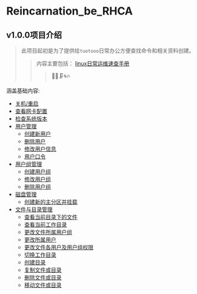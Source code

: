 # Reincarnation_be_RHCA
## v1.0.0项目介绍
> 此项目起初是为了提供给`tuotooo`日常办公方便查找命令和相关资料创建。
>>内容主要包括： [linux日常运维速查手册](basics.md)
>>>:construction::rabbit::clamp::cyclone::fire:

涵盖基础内容:
-  [关机/重启](basics.md#关机重启)
-  [查看网卡配置](basics.md#查看网卡配置)
-  [检查系统版本](basics.md#检查系统版本)
-  [用户管理](basics.md#用户管理)
    -  [创建新用户](basics.md#创建新用户)
    -  [删除用户](basics.md#删除用户)
    -  [修改用户信息](basics.md#修改用户信息)
    -  [用户口令](basics.md#用户口令)
-  [用户组管理](basics.md#用户组管理)
    -  [创建用户组](basics.md#创建用户组)
    -  [修改用户组](basics.md#修改用户组)
    -  [删除用户组](basics.md#删除用户组)
-  [磁盘管理](basics.md#磁盘管理)
    -  [创建新的主分区并挂载](basics.md#创建新的主分区并挂载)
-  [文件与目录管理](basics.md#文件与目录管理)
    -  [查看当前目录下的文件](basics.md#查看当前目录下的文件)
    -  [查看当前工作目录](basics.md#查看当前工作目录)
    -  [更改文件所属用户组](basics.md#更改文件所属用户组)
    -  [更改所属用户](basics.md#更改所属用户)
    -  [更改文件各用户及用户组权限](basics.md#更改文件各用户及用户组权限)
    -  [切换工作目录](basics.md#切换工作目录)
    -  [创建目录](basics.md#创建目录)
    -  [复制文件或目录](basics.md#复制文件或目录)
    -  [删除文件或目录](basics.md#删除文件或目录)
    -  [移动文件或目录](basics.md#移动文件或目录)

